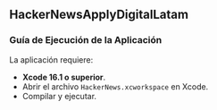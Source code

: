 ## HackerNewsApplyDigitalLatam
### Guía de Ejecución de la Aplicación

La aplicación requiere:

- **Xcode 16.1 o superior**.
- Abrir el archivo `HackerNews.xcworkspace` en Xcode.
- Compilar y ejecutar.
